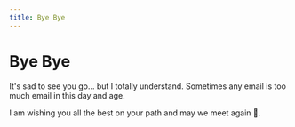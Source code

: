 ```yaml
---
title: Bye Bye
---
```


# Bye Bye

It's sad to see you go… but I totally understand. Sometimes any email is too much email in this day and age.

I am wishing you all the best on your path and may we meet again 🌸.